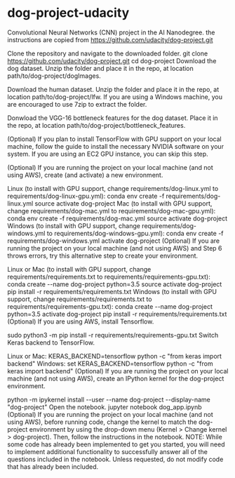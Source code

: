 # dog-project-udacity

Convolutional Neural Networks (CNN) project in the AI Nanodegree. 
the instructions are copied from https://github.com/udacity/dog-project.git

Clone the repository and navigate to the downloaded folder.
git clone https://github.com/udacity/dog-project.git
cd dog-project
Download the dog dataset. Unzip the folder and place it in the repo, at location path/to/dog-project/dogImages.

Download the human dataset. Unzip the folder and place it in the repo, at location path/to/dog-project/lfw. If you are using a Windows machine, you are encouraged to use 7zip to extract the folder.

Donwload the VGG-16 bottleneck features for the dog dataset. Place it in the repo, at location path/to/dog-project/bottleneck_features.

(Optional) If you plan to install TensorFlow with GPU support on your local machine, follow the guide to install the necessary NVIDIA software on your system. If you are using an EC2 GPU instance, you can skip this step.

(Optional) If you are running the project on your local machine (and not using AWS), create (and activate) a new environment.

Linux (to install with GPU support, change requirements/dog-linux.yml to requirements/dog-linux-gpu.yml):
conda env create -f requirements/dog-linux.yml
source activate dog-project
Mac (to install with GPU support, change requirements/dog-mac.yml to requirements/dog-mac-gpu.yml):
conda env create -f requirements/dog-mac.yml
source activate dog-project
Windows (to install with GPU support, change requirements/dog-windows.yml to requirements/dog-windows-gpu.yml):
conda env create -f requirements/dog-windows.yml
activate dog-project
(Optional) If you are running the project on your local machine (and not using AWS) and Step 6 throws errors, try this alternative step to create your environment.

Linux or Mac (to install with GPU support, change requirements/requirements.txt to requirements/requirements-gpu.txt):
conda create --name dog-project python=3.5
source activate dog-project
pip install -r requirements/requirements.txt
Windows (to install with GPU support, change requirements/requirements.txt to requirements/requirements-gpu.txt):
conda create --name dog-project python=3.5
activate dog-project
pip install -r requirements/requirements.txt
(Optional) If you are using AWS, install Tensorflow.

sudo python3 -m pip install -r requirements/requirements-gpu.txt
Switch Keras backend to TensorFlow.

Linux or Mac:
 KERAS_BACKEND=tensorflow python -c "from keras import backend"
Windows:
 set KERAS_BACKEND=tensorflow
 python -c "from keras import backend"
(Optional) If you are running the project on your local machine (and not using AWS), create an IPython kernel for the dog-project environment.

python -m ipykernel install --user --name dog-project --display-name "dog-project"
Open the notebook.
jupyter notebook dog_app.ipynb
(Optional) If you are running the project on your local machine (and not using AWS), before running code, change the kernel to match the dog-project environment by using the drop-down menu (Kernel > Change kernel > dog-project). Then, follow the instructions in the notebook.
NOTE: While some code has already been implemented to get you started, you will need to implement additional functionality to successfully answer all of the questions included in the notebook. Unless requested, do not modify code that has already been included.
